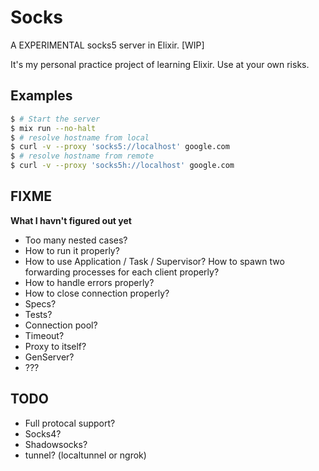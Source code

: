 # Socks

A EXPERIMENTAL socks5 server in Elixir. [WIP]

It's my personal practice project of learning Elixir. Use at your own risks.

## Examples

```sh
$ # Start the server
$ mix run --no-halt
$ # resolve hostname from local
$ curl -v --proxy 'socks5://localhost' google.com
$ # resolve hostname from remote
$ curl -v --proxy 'socks5h://localhost' google.com
```

## FIXME

**What I havn't figured out yet**

- Too many nested cases?
- How to run it properly?
- How to use Application / Task / Supervisor? How to spawn two forwarding processes for each client properly?
- How to handle errors properly?
- How to close connection properly?
- Specs?
- Tests?
- Connection pool?
- Timeout?
- Proxy to itself?
- GenServer?
- ???

## TODO

- Full protocal support?
- Socks4?
- Shadowsocks?
- tunnel? (localtunnel or ngrok)
